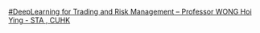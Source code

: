 [#DeepLearning for Trading and Risk Management – Professor WONG Hoi Ying - STA , CUHK](https://qi.tc/qi/114606)